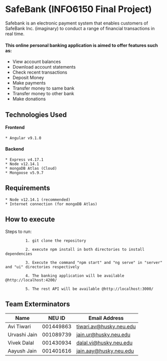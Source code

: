# SafeBank (INFO6150 Final Project)

Safebank is an electronic payment system that enables customers of SafeBank Inc. (imaginary) to conduct a range of financial transactions in real time. 

#### This online personal banking application is aimed to offer features such as:

* View account balances
* Download account statements
* Check recent transactions
* Deposit Money
* Make payments
* Transfer money to same bank
* Transfer money to other bank
* Make donations


## Technologies Used
#### Frontend
    * Angular v9.1.0

#### Backend
    * Express v4.17.1
    * Node v12.14.1
    * mongoDB Atlas (Cloud)
    * Mongoose v5.9.7

## Requirements
    * Node v12.14.1 (recommended)
    * Internet connection (for mongoDB Atlas)


## How to execute

Steps to run:

             1. git clone the repository
             
             2. execute npm install in both directories to install dependencies

             3. Execute the command "npm start" and "ng serve" in "server" and "ui" directories respectively   

             4. The banking application will be available @http://localhost:4200/

             5. The rest API will be available @http://localhost:3000/





## Team Exterminators


| Name | NEU ID | Email Address |
| --- | --- | --- |
| Avi Tiwari | 001449863 | tiwari.av@husky.neu.edu |
| Urvashi Jain | 001089739 | jain.ur@husky.neu.edu |
| Vivek Dalal | 001430934  | dalal.vi@husky.neu.edu |
| Aayush Jain | 001401616 | jain.aay@husky.neu.edu |

